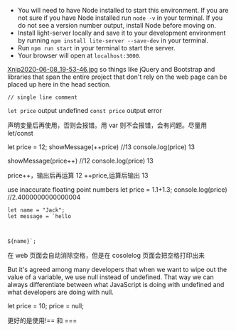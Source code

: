- You will need to have Node installed to start this environment. If you are not sure if you have Node installed run `node -v` in your terminal. If you do not see a version number output, install Node before moving on.
- Install light-server locally and save it to your development environment by running `npm install lite-server --save-dev` in your terminal.
- Run `npm run start` in your terminal to start the server.
- Your browser will open at `localhost:3000`.

[Xnip2020-06-08_19-53-46.jpg](Xnip2020-06-08_19-53-46.jpg)
so things like jQuery and Bootstrap and libraries that span the entire project that don't rely on the web page can be placed up here in the head section.

`// single line comment`

<!-- /*
Detail complex logic...
Some algorithm.... */ -->

`let price` output undefined
`const price` output error

声明变量后再使用，否则会报错。用 var 则不会报错，会有问题。尽量用 let/const

let price = 12;
showMessage(++price) //13
console.log(price) 13

showMessage(price++) //12
console.log(price) 13

price++，输出后再运算 12
++price,运算后输出 13

use inaccurate floating point numbers
let price = 1.1+1.3;
console.log(price)
//2.4000000000000004

```
let name = "Jack";
let message = `hello



${name}`;
```

在 web 页面会自动消除空格，但是在 cosolelog 页面会把空格打印出来

But it's agreed among many developers that when we want to wipe out the value of a variable, we use null instead of undefined. That way we can always differentiate between what JavaScript is doing with undefined and what developers are doing with null.

let price = 10;
price = null;

更好的是使用!== 和 ===
